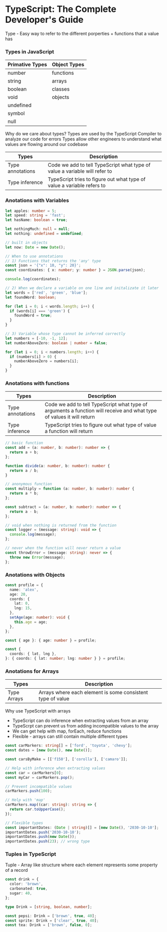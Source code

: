 # TypeScript: The Complete Developer's Guide

Type - Easy way to refer to the different porperties + functions that a value has

### Types in JavaScript

| Primative Types | Object Types |
|-----------------|--------------|
| number          | functions    |
| string          | arrays       |
| boolean         | classes      |
| void            | objects      |
| undefined       |              |
| symbol          |              |
| null            |              |



Why do we care about types? 
Types are used by the TypeScript Compiler to analyze our code for errors
Types allow other engineers to understand what values are flowing around our codebase


| Types            | Description                                                                |
|------------------|----------------------------------------------------------------------------|
| Type annotations | Code we add to tell TypeScript what type of value a variable will refer to |
| Type inference   | TypeScript tries to figure out what type of value a variable refers to     |

### Anotations with Variables
```ts
let apples: number = 5;
let speed: string = 'fast';
let hasName: boolean = true;

let nothingMuch: null = null;
let nothing: undefined = undefined;

// built in objects
let now: Date = new Date();
```

```ts
// When to use annotations
// 1) Functions that returns the 'any' type
const json = '{"x": 10, "y": 20}';
const coordinates: { x: number; y: number } = JSON.parse(json);

console.log(coordinates);

// 2) When we declare a variable on one line and initalizate it later
let words = ['red', 'green', 'blue'];
let foundWord: boolean;

for (let i = 0; i < words.length; i++) {
  if (words[i] === 'green') {
    foundWord = true;
  }
}

// 3) Variable whose type cannot be inferred correctly
let numbers = [-10, -1, 12];
let numberAboveZero: boolean | number = false;

for (let i = 0; i < numbers.length; i++) {
  if (numbers[i] > 0) {
    numberAboveZero = numbers[i];
  }
}
```

### Anotations with functions
| Types            | Description                                                                                                          |
|------------------|----------------------------------------------------------------------------------------------------------------------|
| Type annotations | Code we add to tell TypeScript what type of arguments a function will receive and what type of values it will return |
| Type inference   | TypeScript tries to figure out what type of value a function will return                                             |

```ts
// basic function
const add = (a: number, b: number): number => {
  return a + b;
};

function divide(a: number, b: number): number {
  return a / b;
}

// anonymous function
const multiply = function (a: number, b: number): number {
  return a * b;
};

const subtract = (a: number, b: number): number => {
  return a - b;
};

// void when nothing is returned from the function
const logger = (message: string): void => {
  console.log(message);
};

// never when the function will never return a value 
const throwError = (message: string): never => {
  throw new Error(message);
};

```

### Anotations with Objects
```ts
const profile = {
  name: 'alex',
  age: 20,
  coords: {
    lat: 0,
    lng: 15,
  },
  setAge(age: number): void {
    this.age = age;
  },
};

const { age }: { age: number } = profile;

const {
  coords: { lat, lng },
}: { coords: { lat: number; lng: number } } = profile;
```

### Anotations for Arrays
| Types       | Description                                                |
|-------------|------------------------------------------------------------|
| Type Arrays | Arrays where each element is some consistent type of value |

Why use TypeScript with arrays
- TypeScript can do inference when extracting values from an array
- TypeScrpt can prevent us from adding incompatible values to the array
- We can get help with map, forEach, reduce functions
- Flexible - arrays can still contain multiple different types

```ts
const carMarkers: string[] = ['ford', 'toyota', 'chevy'];
const dates = [new Date(), new Date()];

const carsByMake = [['f150'], ['corolla'], ['camaro']];

// Help with inference when extracting values
const car = carMarkers[0];
const myCar = carMarkers.pop();

// Prevent incompatible values
carMarkers.push(100);

// Help with 'map'
carMarkers.map((car: string): string => {
  return car.toUpperCase();
});

// Flexible types
const importantDates: (Date | string)[] = [new Date(), '2030-10-10'];
importantDates.push('2030-10-10');
importantDates.push(new Date());
importantDates.push(23); // wrong type

```

### Tuples in TypeScript
Tuple - Array like structure where each element represents some property of a record

```ts
const drink = {
  color: 'brown',
  carbonated: true,
  sugar: 40,
};

type Drink = [string, boolean, number];

const pepsi: Drink = ['brown', true, 40];
const sprite: Drink = ['clear', true, 40];
const tea: Drink = ['brown', false, 0];
```